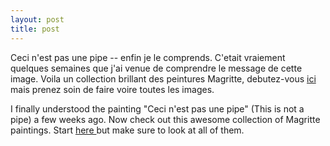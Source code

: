 ```yaml
---
layout: post
title: post 
---
```

<p>Ceci n'est pas une pipe -- enfin je le comprends. C'etait vraiement quelques semaines que j'ai venue de comprendre le message de cette image. Voila un collection brillant des peintures Magritte, debutez-vous <a href="http://dubhe.free.fr/gpeint/magritte6.html">ici </a>mais prenez soin de faire voire toutes les images. </p><p>I finally understood the painting "Ceci n'est pas une pipe" (This is not a pipe) a few weeks ago. Now check out this awesome collection of Magritte paintings. Start <a href="http://dubhe.free.fr/gpeint/magritte6.html">here </a>but make sure to look at all of them. </p>
